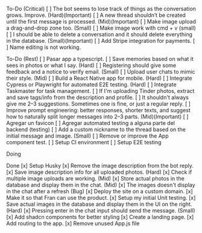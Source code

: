 To-Do (Critical)
[ ] The bot seems to lose track of things as the conversation grows. Improve. (Hard)(Important)
[ ] A new thread shouldn’t be created until the first message is processed. (Mid)(Important)
[ ] Make image upload a drag-and-drop zone too. (Small)
[ ] Make image work with cmd + v (small) 
[ ] I should be able to delete a conversation and it should delete everything in the database. (Small)(Important)
[ ] Add Stripe integration for payments.
[ ] Name editing is not working.

To-Do (Rest)
[ ] Pasar app a typescript.
[ ] Save memories based on what it sees in photos or what I say. (Hard)
[ ] Registering should give some feedback and a notice to verify email. (Small)
[ ] Upload user chats to mimic their style. (Mid)
[ ] Build a React Native app for mobile. (Hard)
[ ] Integrate Cypress or Playwright for automated E2E testing. (Hard)
[ ] Integrate Taskmaster for task management.
[ ] If I'm uploading Tinder photos, extract and save tags/info from the description and profile.
[ ] It shouldn't always give me 2–3 suggestions. Sometimes one is fine, or just a regular reply.
[ ] Improve prompt engineering: better responses, shorter texts, and suggest how to naturally split longer messages into 2–3 parts. (Mid)(Important)
[ ] Agregar un favicon
[ ] Agregar automated testing a alguna parte del backend (testing)
[ ] Add a custom nickname to the thread based on the initial message and image. (Small)
[ ] Remove or improve the App component test.
[ ] Setup CI environment
[ ] Setup E2E testing

Doing

Done
[x] Setup Husky
[x] Remove the image description from the bot reply.
[x] Save image description info for all uploaded photos. (Hard)
[x] Check if multiple image uploads are working. (Mid)
[x] Store actual photos in the database and display them in the chat. (Mid)
[x] The images doesn't display in the chat after a refresh (Bug)
[x] Deploy the site on a custom domain.
[x] Make it so that Fran can use the product.
[x] Setup my initial Unit testing.
[x] Save actual images in the database and display them in the UI on the right. (Hard)
[x] Pressing enter in the chat input should send the message. (Small)
[x] Add shadcn components for better styling
[x] Create a landing page.
[x] Add routing to the app.
[x] Remove unused App.js file

